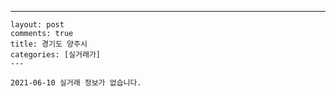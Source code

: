 ---
    layout: post
    comments: true
    title: 경기도 양주시
    categories: [실거래가]
    ---

    2021-06-10 실거래 정보가 없습니다.

    